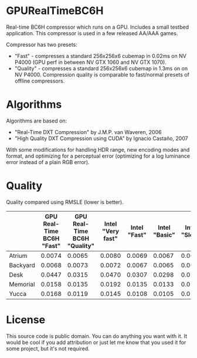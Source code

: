 GPURealTimeBC6H
=======

Real-time BC6H compressor which runs on a GPU. Includes a small testbed application. This compressor is used in a few released AA/AAA games.

Compressor has two presets: 
* "Fast" - compresses a standard 256x256x6 cubemap in 0.02ms on NV P4000 (GPU perf in between NV GTX 1060 and NV GTX 1070).
* "Quality" - compresses a standard 256x256x6 cubemap in 1.3ms on on NV P4000. Compression quality is comparable to fast/normal presets of offline compressors.

Algorithms
===
Algorithms are based on:
* "Real-Time DXT Compression" by J.M.P. van Waveren, 2006
* "High Quality DXT Compression using CUDA" by Ignacio Castaño, 2007

With some modifications for handling HDR range, new encoding modes and format, and optimizing for a perceptual error (optimizing for a log luminance error instead of a plain RGB error).

Quality
===
Quality compared using RMSLE (lower is better).

|          | GPU Real-Time BC6H "Fast" | GPU Real-Time BC6H "Quality"  | Intel "Very fast" | Intel "Fast" | Intel "Basic" | Intel "Slow" | Intel "Very slow" | DirectXTex 
| -------  | ------------------------- | ----------------------------- | ----------------- | ------------ | ------------- | ------------ | ----------------- | ----------
| Atrium   | 0.0074                    | 0.0065                        | 0.0080            | 0.0069       | 0.0067        | 0.0067       | 0.0067            | 0.0079     
| Backyard | 0.0068                    | 0.0073                        | 0.0072            | 0.0067       | 0.0065        | 0.0065       | 0.0065            | 0.0075     
| Desk     | 0.0447                    | 0.0315                        | 0.0470            | 0.0307       | 0.0298        | 0.0294       | 0.0293            | 0.0413     
| Memorial | 0.0158                    | 0.0135                        | 0.0192            | 0.0135       | 0.0133        | 0.0132       | 0.0131            | 0.0243      
| Yucca    | 0.0168                    | 0.0119                        | 0.0145            | 0.0108       | 0.0105        | 0.0103       | 0.0103            | 0.0124     

License
===
This source code is public domain. You can do anything you want with it. It would be cool if you add attribution or just let me know that you used it for some project, but it's not required.